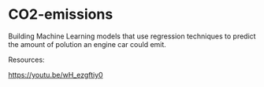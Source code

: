 # CO2-emissions
Building Machine Learning models that use regression techniques to predict the amount of polution an engine car could emit.

Resources:

https://youtu.be/wH_ezgftiy0
